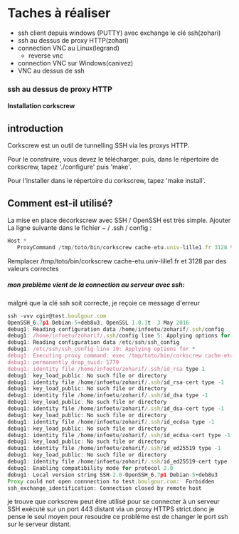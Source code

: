 # Taches à réaliser

* ssh client depuis windows (PUTTY) avec exchange le clé ssh(zohari)
* ssh au dessus de proxy HTTP(zohari)
* connection VNC au Linux(legrand)
	* reverse vnc
* connection VNC sur Windows(canivez)
* VNC au dessus de ssh



### ssh au dessus de proxy HTTP

#### Installation corkscrew

introduction
------------
Corkscrew est un outil de tunnelling SSH via les proxys HTTP.

Pour le construire, vous devez le télécharger, puis,  dans
le répertoire de corkscrew, tapez './configure' puis 'make'.

Pour l'installer dans le répertoire du corkscrew, tapez 'make install'.


Comment est-il utilisé?
---------------
La mise en place decorkscrew avec SSH / OpenSSH est très simple. Ajouter
La ligne suivante dans le fichier ~ / .ssh / config :

```javascript
Host *
   ProxyCommand /tmp/toto/bin/corkscrew cache-etu.univ-lille1.fr 3128 %h %p 
```

Remplacer /tmp/toto/bin/corkscrew cache-etu.univ-lille1.fr et 3128 par des valeurs correctes


##### mon problème vient de la connection au serveur avec ssh:

malgré que la clé ssh soit correcte, je reçoie ce message d'erreur 


```javascript
ssh -vvv cgir@test.boulgour.com
OpenSSH_6.7p1 Debian-5+deb8u3, OpenSSL 1.0.1t  3 May 2016
debug1: Reading configuration data /home/infoetu/zoharif/.ssh/config
debug1: /home/infoetu/zoharif/.ssh/config line 5: Applying options for *
debug1: Reading configuration data /etc/ssh/ssh_config
debug1: /etc/ssh/ssh_config line 19: Applying options for *
debug1: Executing proxy command: exec /tmp/toto/bin/corkscrew cache-etu.univ-lille1.fr 3128 test.boulgour.com 22
debug1: permanently_drop_suid: 1779
debug1: identity file /home/infoetu/zoharif/.ssh/id_rsa type 1
debug1: key_load_public: No such file or directory
debug1: identity file /home/infoetu/zoharif/.ssh/id_rsa-cert type -1
debug1: key_load_public: No such file or directory
debug1: identity file /home/infoetu/zoharif/.ssh/id_dsa type -1
debug1: key_load_public: No such file or directory
debug1: identity file /home/infoetu/zoharif/.ssh/id_dsa-cert type -1
debug1: key_load_public: No such file or directory
debug1: identity file /home/infoetu/zoharif/.ssh/id_ecdsa type -1
debug1: key_load_public: No such file or directory
debug1: identity file /home/infoetu/zoharif/.ssh/id_ecdsa-cert type -1
debug1: key_load_public: No such file or directory
debug1: identity file /home/infoetu/zoharif/.ssh/id_ed25519 type -1
debug1: key_load_public: No such file or directory
debug1: identity file /home/infoetu/zoharif/.ssh/id_ed25519-cert type -1
debug1: Enabling compatibility mode for protocol 2.0
debug1: Local version string SSH-2.0-OpenSSH_6.7p1 Debian-5+deb8u3
Proxy could not open connnection to test.boulgour.com:  Forbidden
ssh_exchange_identification: Connection closed by remote host
```

je trouve que corkscrew peut être utilisé pour se connecter à un serveur SSH exécuté sur un port 443 distant via un proxy HTTPS strict.donc je pense le seul moyen pour resoudre ce problème est de changer le port ssh sur le serveur distant.



